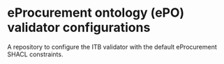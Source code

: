 # eProcurement ontology (ePO) validator configurations

A repository to configure the ITB validator with the default eProcurement SHACL constraints. 
